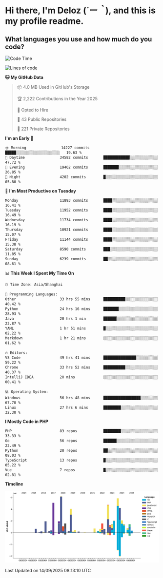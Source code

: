# **Hi there, I'm Deloz (*´ー｀*), and this is my profile readme.**

## **What languages you use and how much do you code?**

<!--START_SECTION:waka-->
![Code Time](http://img.shields.io/badge/Code%20Time-7%2C471%20hrs%2034%20mins-blue)

![Lines of code](https://img.shields.io/badge/From%20Hello%20World%20I%27ve%20Written-53.7%20million%20lines%20of%20code-blue)

**🐱 My GitHub Data** 

> 📦 4.0 MB Used in GitHub's Storage 
 > 
> 🏆 2,222 Contributions in the Year 2025
 > 
> 💼 Opted to Hire
 > 
> 📜 43 Public Repositories 
 > 
> 🔑 221 Private Repositories 
 > 
**I'm an Early 🐤** 

```text
🌞 Morning                14227 commits       █████░░░░░░░░░░░░░░░░░░░░   19.63 % 
🌆 Daytime                34582 commits       ████████████░░░░░░░░░░░░░   47.72 % 
🌃 Evening                19462 commits       ███████░░░░░░░░░░░░░░░░░░   26.85 % 
🌙 Night                  4202 commits        █░░░░░░░░░░░░░░░░░░░░░░░░   05.80 % 
```
📅 **I'm Most Productive on Tuesday** 

```text
Monday                   11893 commits       ████░░░░░░░░░░░░░░░░░░░░░   16.41 % 
Tuesday                  11952 commits       ████░░░░░░░░░░░░░░░░░░░░░   16.49 % 
Wednesday                11734 commits       ████░░░░░░░░░░░░░░░░░░░░░   16.19 % 
Thursday                 10921 commits       ████░░░░░░░░░░░░░░░░░░░░░   15.07 % 
Friday                   11144 commits       ████░░░░░░░░░░░░░░░░░░░░░   15.38 % 
Saturday                 8590 commits        ███░░░░░░░░░░░░░░░░░░░░░░   11.85 % 
Sunday                   6239 commits        ██░░░░░░░░░░░░░░░░░░░░░░░   08.61 % 
```


📊 **This Week I Spent My Time On** 

```text
🕑︎ Time Zone: Asia/Shanghai

💬 Programming Languages: 
Other                    33 hrs 55 mins      ██████████░░░░░░░░░░░░░░░   40.42 % 
Python                   24 hrs 16 mins      ███████░░░░░░░░░░░░░░░░░░   28.93 % 
Java                     20 hrs 1 min        ██████░░░░░░░░░░░░░░░░░░░   23.87 % 
YAML                     1 hr 51 mins        █░░░░░░░░░░░░░░░░░░░░░░░░   02.22 % 
Markdown                 1 hr 21 mins        ░░░░░░░░░░░░░░░░░░░░░░░░░   01.62 % 

🔥 Editors: 
VS Code                  49 hrs 41 mins      ███████████████░░░░░░░░░░   59.22 % 
Chrome                   33 hrs 52 mins      ██████████░░░░░░░░░░░░░░░   40.37 % 
IntelliJ IDEA            20 mins             ░░░░░░░░░░░░░░░░░░░░░░░░░   00.41 % 

💻 Operating System: 
Windows                  56 hrs 48 mins      █████████████████░░░░░░░░   67.70 % 
Linux                    27 hrs 6 mins       ████████░░░░░░░░░░░░░░░░░   32.30 % 
```

**I Mostly Code in PHP** 

```text
PHP                      83 repos            ████████░░░░░░░░░░░░░░░░░   33.33 % 
Go                       56 repos            ██████░░░░░░░░░░░░░░░░░░░   22.49 % 
Python                   20 repos            ██░░░░░░░░░░░░░░░░░░░░░░░   08.03 % 
TypeScript               13 repos            █░░░░░░░░░░░░░░░░░░░░░░░░   05.22 % 
Vue                      7 repos             █░░░░░░░░░░░░░░░░░░░░░░░░   02.81 % 
```



**Timeline**

![Lines of Code chart](https://raw.githubusercontent.com/deloz/deloz/main/assets/bar_graph.png)


 Last Updated on 14/09/2025 08:13:10 UTC
<!--END_SECTION:waka-->
